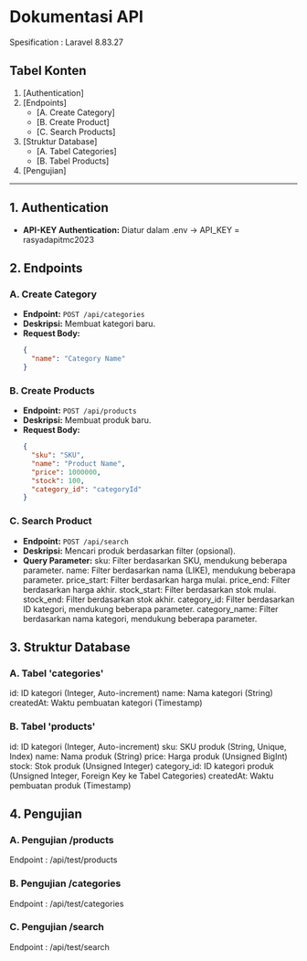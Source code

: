 # Dokumentasi API
Spesification : Laravel 8.83.27

## Tabel Konten

1. [Authentication]
2. [Endpoints]
   - [A. Create Category]
   - [B. Create Product]
   - [C. Search Products]
3. [Struktur Database]
   - [A. Tabel Categories]
   - [B. Tabel Products]
4. [Pengujian]

---

## 1. Authentication

- **API-KEY Authentication:** Diatur dalam .env -> API_KEY = rasyadapitmc2023

## 2. Endpoints

### A. Create Category

- **Endpoint:** `POST /api/categories`
- **Deskripsi:** Membuat kategori baru.
- **Request Body:**
  ```json
  {
    "name": "Category Name"
  }

### B. Create Products

- **Endpoint:** `POST /api/products`
- **Deskripsi:** Membuat produk baru.
- **Request Body:**
  ```json
  {
    "sku": "SKU",
    "name": "Product Name",
    "price": 1000000,
    "stock": 100,
    "category_id": "categoryId"
  }

### C. Search Product

- **Endpoint:** `POST /api/search`
- **Deskripsi:** Mencari produk berdasarkan filter (opsional).
- **Query Parameter:**
sku: Filter berdasarkan SKU, mendukung beberapa parameter.
name: Filter berdasarkan nama (LIKE), mendukung beberapa parameter.
price_start: Filter berdasarkan harga mulai.
price_end: Filter berdasarkan harga akhir.
stock_start: Filter berdasarkan stok mulai.
stock_end: Filter berdasarkan stok akhir.
category_id: Filter berdasarkan ID kategori, mendukung beberapa parameter.
category_name: Filter berdasarkan nama kategori, mendukung beberapa parameter.

## 3. Struktur Database

### A. Tabel 'categories'
id: ID kategori (Integer, Auto-increment)
name: Nama kategori (String)
createdAt: Waktu pembuatan kategori (Timestamp)

### B. Tabel 'products'
id: ID kategori (Integer, Auto-increment)
sku: SKU produk (String, Unique, Index)
name: Nama produk (String)
price: Harga produk (Unsigned BigInt)
stock: Stok produk (Unsigned Integer)
category_id: ID kategori produk (Unsigned Integer, Foreign Key ke Tabel Categories)
createdAt: Waktu pembuatan produk (Timestamp)

## 4. Pengujian

### A. Pengujian /products
Endpoint : /api/test/products

### B. Pengujian /categories
Endpoint : /api/test/categories

### C. Pengujian /search
Endpoint : /api/test/search
